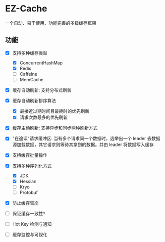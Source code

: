 # EZ-Cache

一个自动、易于使用、功能完善的多级缓存框架

## 功能

- [x] 支持多种缓存类型
  - [x] ConcurrentHashMap
  - [x] Redis
  - [ ] Caffeine
  - [ ] MemCache
- [x] 缓存自动刷新: 支持分布式刷新
- [x] 缓存自动刷新排序算法
  - [x] 最接近过期时间且最耗时的优先刷新
  - [x] 请求次数最多的优先刷新
- [x] 缓存主动刷新: 支持异步和同步两种刷新方式
- [x] "在途读"请求缓冲区: 当有多个请求同一个数据时，选举出一个 leader 去数据源加载数据，其它请求则等待其拿到的数据。并由 leader 将数据写入缓存
- [x] 支持缓存批量操作
- [x] 支持多种序列化方式
  - [x] JDK
  - [x] Hessian
  - [ ] Kryo
  - [ ] Protobuf
- [x] 防止缓存雪崩
- [ ] 保证缓存一致性?
- [ ] Hot Key 检测与通知
- [ ] 缓存监控与可视化

